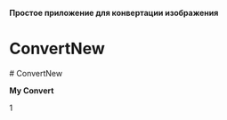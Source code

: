 **Простое приложение для конвертации изображения**

# ConvertNew

#   C o n v e r t N e w 

**My Convert**

1
 
 
